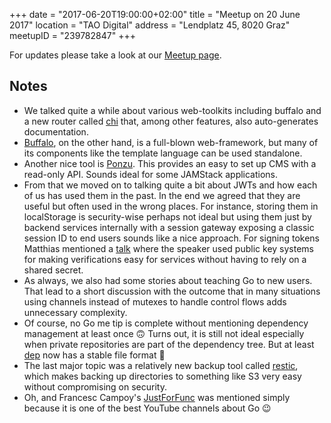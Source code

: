 +++
date = "2017-06-20T19:00:00+02:00"
title = "Meetup on 20 June 2017"
location = "TAO Digital"
address = "Lendplatz 45, 8020 Graz"
meetupID = "239782847"
+++

For updates please take a look at our
[Meetup page](https://www.meetup.com/Graz-Open-Source-Meetup/events/239782847/).

## Notes

* We talked quite a while about various web-toolkits including buffalo and a new router called [chi](https://github.com/pressly/chi) that, among other features, also auto-generates documentation.
* [Buffalo](http://gobuffalo.io/docs/getting-started), on the other hand, is a full-blown web-framework, but many of its components like the template language can be used standalone.
* Another nice tool is [Ponzu](https://github.com/ponzu-cms/ponzu). This provides an easy to set up CMS with a read-only API. Sounds ideal for some JAMStack applications.
* From that we moved on to talking quite a bit about JWTs and how each of us has used them in the past. In the end we agreed that they are useful but often used in the wrong places. For instance, storing them in localStorage is security-wise perhaps not ideal but using them just by backend services internally with a session gateway exposing a classic session ID to end users sounds like a nice approach.
For signing tokens Matthias mentioned a [talk](https://youtu.be/67mezK3NzpU) where the speaker used public key systems for making verifications easy for services without having to rely on a shared secret.
* As always, we also had some stories about teaching Go to new users. That lead to a short discussion with the outcome that in many situations using channels instead of mutexes to handle control flows adds unnecessary complexity.
* Of course,  no Go me tip is complete without mentioning dependency management at least once 🙃 Turns out, it is still not ideal especially when private repositories are part of the dependency tree. But at least [dep](https://github.com/golang/dep) now has a stable file format 🙂
* The last major topic was a relatively new backup tool called [restic](https://restic.github.io/), which makes backing up directories to something like S3 very easy without compromising on security.
* Oh, and Francesc Campoy's [JustForFunc](https://www.youtube.com/channel/UC_BzFbxG2za3bp5NRRRXJSw) was mentioned simply because it is one of the best YouTube channels about Go 😉
